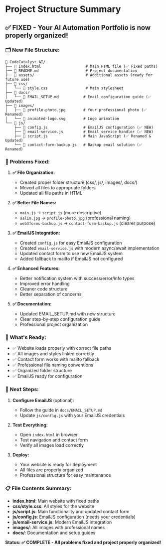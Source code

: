 # Project Structure Summary

## ✅ **FIXED - Your AI Automation Portfolio is now properly organized!**

### 🗂️ **New File Structure:**
```
📁 CodeCatalyst AI/
├── 📄 index.html                    # Main HTML file (✅ Fixed paths)
├── 📄 README.md                     # Project documentation
├── 📁 assets/                       # Additional assets (ready for future use)
├── 📁 css/
│   └── 📄 style.css                 # Main stylesheet
├── 📁 docs/
│   └── 📄 EMAIL_SETUP.md           # Email configuration guide (✅ Updated)
├── 📁 images/
│   ├── 📄 profile-photo.jpg        # Your professional photo (✅ Renamed)
│   └── 📄 animated-logo.svg        # Logo animation
└── 📁 js/
    ├── 📄 config.js                # EmailJS configuration (✅ NEW)
    ├── 📄 email-service.js         # Email service handler (✅ NEW)
    ├── 📄 script.js                # Main JavaScript (✅ Renamed & Updated)
    └── 📄 contact-form-backup.js   # Backup email solution (✅ Renamed)
```

### 🔧 **Problems Fixed:**

1. **✅ File Organization:**
   - Created proper folder structure (css/, js/, images/, docs/)
   - Moved all files to appropriate folders
   - Updated all file paths in HTML

2. **✅ Better File Names:**
   - `main.js` → `script.js` (more descriptive)
   - `salim.jpg` → `profile-photo.jpg` (professional naming)
   - `web3forms-backup.js` → `contact-form-backup.js` (clearer purpose)

3. **✅ EmailJS Integration:**
   - Created `config.js` for easy EmailJS configuration
   - Created `email-service.js` with modern async/await implementation
   - Updated contact form to use new EmailJS system
   - Added fallback to mailto if EmailJS not configured

4. **✅ Enhanced Features:**
   - Better notification system with success/error/info types
   - Improved error handling
   - Cleaner code structure
   - Better separation of concerns

5. **✅ Documentation:**
   - Updated EMAIL_SETUP.md with new structure
   - Clear step-by-step configuration guide
   - Professional project organization

### 🚀 **What's Ready:**
- ✅ Website loads properly with correct file paths
- ✅ All images and styles linked correctly
- ✅ Contact form works with mailto fallback
- ✅ Professional file naming conventions
- ✅ Organized folder structure
- ✅ EmailJS ready for configuration

### 🔧 **Next Steps:**
1. **Configure EmailJS** (optional):
   - Follow the guide in `docs/EMAIL_SETUP.md`
   - Update `js/config.js` with your EmailJS credentials

2. **Test Everything:**
   - Open `index.html` in browser
   - Test navigation and contact form
   - Verify all images load correctly

3. **Deploy:**
   - Your website is ready for deployment
   - All files are properly organized
   - Professional structure for easy maintenance

### 📋 **File Contents Summary:**
- **index.html**: Main website with fixed paths
- **css/style.css**: All styles for the website
- **js/script.js**: Main functionality and updated contact form
- **js/config.js**: EmailJS configuration (needs your credentials)
- **js/email-service.js**: Modern EmailJS integration
- **images/**: All images with professional names
- **docs/**: Documentation and setup guides

**Status: ✅ COMPLETE - All problems fixed and project properly organized!**
